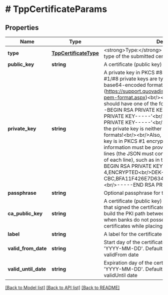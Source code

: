 # # TppCertificateParams

## Properties

Name | Type | Description | Notes
------------ | ------------- | ------------- | -------------
**type** | [**TppCertificateType**](TppCertificateType.md) | &lt;strong&gt;Type:&lt;/strong&gt; TppCertificateType&lt;br/&gt; The type of the submitted certificate |
**public_key** | **string** | A certificate (public key) |
**private_key** | **string** | A private key in PKCS #8 or PKCS #1 format. PKCS #1/#8 private keys are typically exchanged in the PEM base64-encoded format (https://support.quovadisglobal.com/kb/a37/what-is-pem-format.aspx)&lt;br/&gt;&lt;br/&gt;NOTE: The certificate should have one of the following headers:&lt;br/&gt;- &#39;-----BEGIN RSA PRIVATE KEY-----&#39;&lt;br/&gt;- &#39;-----BEGIN PRIVATE KEY-----&#39;&lt;br/&gt;- &#39;-----BEGIN ENCRYPTED PRIVATE KEY-----&#39;&lt;br/&gt;Any other header denotes that the private key is neither in PKCS #8 nor in PKCS #1 formats!&lt;br/&gt;&lt;br/&gt;Also, bear in mind that if the private key is in PKCS #1 encrypted format, the encryption information must be provided with explicitly separated lines (the JSON must contain \&quot;\\n\&quot; at the end of each line), such as in the example below:&lt;br/&gt;-----BEGIN RSA PRIVATE KEY-----&lt;br/&gt;Proc-Type: 4,ENCRYPTED&lt;br/&gt;DEK-Info: AES-256-CBC,BFA11F426E7D634BC621C77A72B804DB&lt;br/&gt;...&lt;br/&gt;-----END RSA PRIVATE KEY----- |
**passphrase** | **string** | Optional passphrase for the private key | [optional]
**ca_public_key** | **string** | A certificate (public key) of the certificate authority (CA) that signed the certificate. Required in certain cases to build the PKI path between Access and the bank&#39;s API when banks do not possess intermediate TLS certificates while placing the trust chain. | [optional]
**label** | **string** | A label for the certificate |
**valid_from_date** | **string** | Start day of the certificate&#39;s validity, in the format &#39;YYYY-MM-DD&#39;. Default is the passed certificate validFrom date | [optional]
**valid_until_date** | **string** | Expiration day of the certificate&#39;s validity, in the format &#39;YYYY-MM-DD&#39;. Default is the passed certificate validUntil date | [optional]

[[Back to Model list]](../../README.md#models) [[Back to API list]](../../README.md#endpoints) [[Back to README]](../../README.md)
